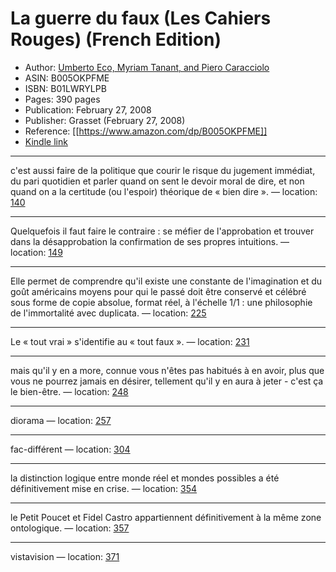# La guerre du faux (Les Cahiers Rouges) (French Edition)

* Author: [Umberto Eco, Myriam Tanant, and Piero Caracciolo](https://www.amazon.com/Umberto-Eco/e/B000APW210/ref=dp_byline_cont_ebooks_1)
* ASIN: B005OKPFME
* ISBN: B01LWRYLPB
* Pages: 390 pages
* Publication: February 27, 2008
* Publisher: Grasset (February 27, 2008)
* Reference: [[https://www.amazon.com/dp/B005OKPFME]]
* [Kindle link](kindle://book?action=open&asin=B005OKPFME)


---
c'est aussi faire de la politique que courir le risque du jugement immédiat, du pari quotidien et parler quand on sent le devoir moral de dire, et non quand on a la certitude (ou l'espoir) théorique de « bien dire ». — location: [140](kindle://book?action=open&asin=B005OKPFME&location=140)

---
Quelquefois il faut faire le contraire : se méfier de l'approbation et trouver dans la désapprobation la confirmation de ses propres intuitions. — location: [149](kindle://book?action=open&asin=B005OKPFME&location=149)

---
Elle permet de comprendre qu'il existe une constante de l'imagination et du goût américains moyens pour qui le passé doit être conservé et célébré sous forme de copie absolue, format réel, à l'échelle 1/1 : une philosophie de l'immortalité avec duplicata. — location: [225](kindle://book?action=open&asin=B005OKPFME&location=225)

---
Le « tout vrai » s'identifie au « tout faux ». — location: [231](kindle://book?action=open&asin=B005OKPFME&location=231)

---
mais qu'il y en a more, connue vous n'êtes pas habitués à en avoir, plus que vous ne pourrez jamais en désirer, tellement qu'il y en aura à jeter - c'est ça le bien-être. — location: [248](kindle://book?action=open&asin=B005OKPFME&location=248)

---
diorama — location: [257](kindle://book?action=open&asin=B005OKPFME&location=257)

---
fac-différent — location: [304](kindle://book?action=open&asin=B005OKPFME&location=304)

---
la distinction logique entre monde réel et mondes possibles a été définitivement mise en crise. — location: [354](kindle://book?action=open&asin=B005OKPFME&location=354)

---
le Petit Poucet et Fidel Castro appartiennent définitivement à la même zone ontologique. — location: [357](kindle://book?action=open&asin=B005OKPFME&location=357)

---
vistavision — location: [371](kindle://book?action=open&asin=B005OKPFME&location=371)

